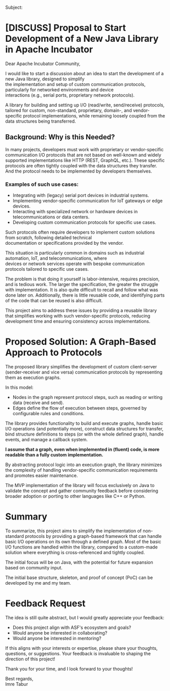 Subject:

# [DISCUSS] Proposal to Start Development of a New Java Library in Apache Incubator

Dear Apache Incubator Community,

I would like to start a discussion about an idea to start the development of a new Java library, designed to simplify  
the implementation and setup of custom communication protocols, particularly for networked environments and device  
interactions (e.g., serial ports, proprietary network protocols).

A library for building and setting up I/O (read/write, send/receive) protocols, tailored for custom, non-standard,
proprietary, domain-, and vendor-specific protocol implementations, while remaining loosely coupled from the data
structures being transferred.

## Background: Why is this Needed?

In many projects, developers must work with proprietary or vendor-specific communication I/O protocols that are not
based on well-known and widely supported implementations like HTTP (REST, GraphQL, etc.). These specific protocols are
often tightly coupled with the data structures they transfer. And the protocol needs to be implemented by developers
themselves.

### Examples of such use cases:

* Integrating with (legacy) serial port devices in industrial systems.
* Implementing vendor-specific communication for IoT gateways or edge devices.
* Interacting with specialized network or hardware devices in telecommunications or data centers.
* Developing custom communication protocols for specific use cases.

Such protocols often require developers to implement custom solutions from scratch, following detailed technical  
documentation or specifications provided by the vendor.

This situation is particularly common in domains such as industrial automation, IoT, and telecommunications, where  
devices or network services operate with bespoke communication protocols tailored to specific use cases.

The problem is that doing it yourself is labor-intensive, requires precision, and is tedious work. The larger the
specification, the greater the struggle with implementation. It is also quite difficult to recall and follow what was
done later on. Additionally, there is little reusable code, and identifying parts of the code that can be reused is also
difficult.

This project aims to address these issues by providing a reusable library that simplifies working with such
vendor-specific protocols, reducing development time and ensuring consistency across implementations.

# Proposed Solution: A Graph-Based Approach to Protocols

The proposed library simplifies the development of custom client-server (sender-receiver and vice versa) communication
protocols by representing them as execution graphs.

In this model:

* Nodes in the graph represent protocol steps, such as reading or writing data (receive and send).
* Edges define the flow of execution between steps, governed by configurable rules and conditions.

The library provides functionality to build and execute graphs, handle basic I/O operations (and potentially more),
construct data structures for transfer, bind structure definitions to steps (or with the whole defined graph), handle
events, and manage a callback system.

**I assume that a graph, even when implemented in (fluent) code, is more readable than a fully custom implementation.**

By abstracting protocol logic into an execution graph, the library minimizes the complexity of handling vendor-specific
communication requirements and promotes easier maintenance.

The MVP implementation of the library will focus exclusively on Java to validate the concept and gather community
feedback before considering broader adoption or porting to other languages like C++ or Python.

# Summary

To summarize, this project aims to simplify the implementation of non-standard protocols by providing a graph-based
framework that can handle basic I/O operations on its own through a defined graph. Most of the basic I/O functions are
handled within the library, compared to a custom-made solution where everything is cross-referenced and tightly coupled.

The initial focus will be on Java, with the potential for future expansion based on community input.

The initial base structure, skeleton, and proof of concept (PoC) can be developed by me and my team.

# Feedback Request

The idea is still quite abstract, but I would greatly appreciate your feedback:

- Does this project align with ASF's ecosystem and goals?
- Would anyone be interested in collaborating?
- Would anyone be interested in mentoring?

If this aligns with your interests or expertise, please share your thoughts, questions, or suggestions. Your feedback is
invaluable to shaping the direction of this project!

Thank you for your time, and I look forward to your thoughts!

Best regards,  
Imre Tabur

